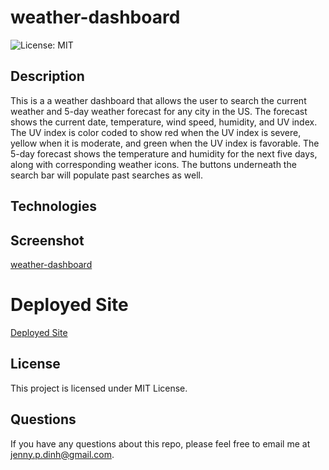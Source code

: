 # weather-dashboard

![License: MIT](https://img.shields.io/badge/License-MIT-blue.svg)

## Description

This is a a weather dashboard that allows the user to search the current weather and 5-day weather forecast for any city in the US. The forecast shows the current date, temperature, wind speed, humidity, and UV index. The UV index is color coded to show red when the UV index is severe, yellow when it is moderate, and green when the UV index is favorable. The 5-day forecast shows the temperature and humidity for the next five days, along with corresponding weather icons. The buttons underneath the search bar will populate past searches as well.


## Technologies



## Screenshot

[weather-dashboard](assets/images/Screenshot.png)

# Deployed Site

[Deployed Site](https://jdinh3.github.io/weather-dashboard/)

## License 

This project is licensed under MIT License.

## Questions

If you have any questions about this repo, please feel free to email me at jenny.p.dinh@gmail.com.

